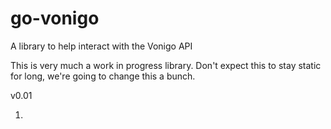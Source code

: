 # go-vonigo
A library to help interact with the Vonigo API

This is very much a work in progress library. Don't expect this to stay static for long, we're going to change this a bunch.

v0.01


1) 